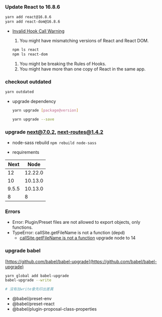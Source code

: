 ### Update React to 16.8.6

```bash
yarn add react@16.8.6
yarn add react-dom@16.8.6
```

- [Invalid Hook Call Warning](https://reactjs.org/warnings/invalid-hook-call-warning.html)
    
    1. You might have mismatching versions of React and React DOM.
    
    ```bash
    npm ls react
    npm ls react-dom
    ```
    
    1. You might be breaking the Rules of Hooks.
    2. You might have more than one copy of React in the same app.

### checkout outdated

```bash
yarn outdated
```

- upgrade dependency
    
    ```bash
    yarn upgrade [package@version]
    
    yarn upgrade --save
    ```
    

### upgrade next@7.0.2, next-routes@1.4.2

- node-sass rebuild `npm rebuild node-sass`
    
- requirements
    
|Next|Node|
|---|---|
|12|12.22.0|
|10|10.13.0|
|9.5.5|10.13.0|
|8|8|
    

### Errors

- Error: Plugin/Preset files are not allowed to export objects, only functions.
- TypeError: callSite.getFileName is not a function (depd)
    - [callSite.getFileName is not a function](https://github.com/callahanrts/slack-chat/issues/37) upgrade node to 14

### upgrade babel

[https://github.com/babel/babel-upgrade](https://github.com/babel/babel-upgrade)

```bash
yarn global add babel-upgrade
babel-upgrade --write

# 沒有加write會先印出差異
```

- @babel/preset-env
- @babel/preset-react
- @babel/plugin-proposal-class-properties